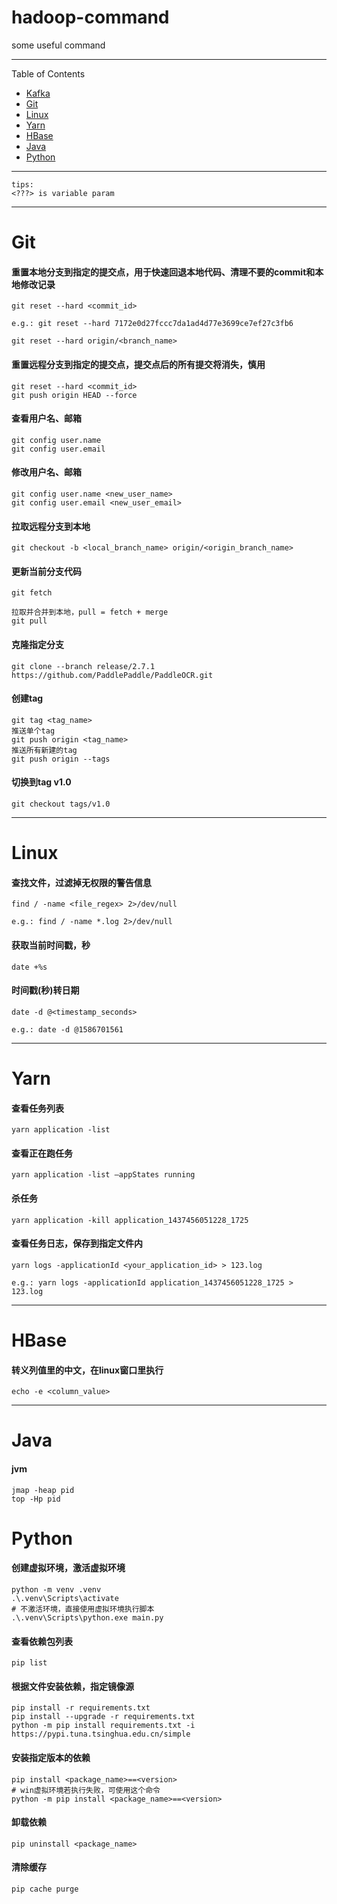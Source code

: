 # hadoop-command

some useful command

---
Table of Contents

* [Kafka](/kafka.md)
* <a href="#Git">Git</a>
* <a href="#Linux">Linux</a>
* <a href="#Yarn">Yarn</a>
* <a href="#HBase">HBase</a>
* <a href="#Java">Java</a>
* <a href="#Python">Python</a>

---

```
tips:
<???> is variable param
```

---

<a name="Git"></a>

# Git

#### 重置本地分支到指定的提交点，用于快速回退本地代码、清理不要的commit和本地修改记录
    git reset --hard <commit_id>

    e.g.: git reset --hard 7172e0d27fccc7da1ad4d77e3699ce7ef27c3fb6

    git reset --hard origin/<branch_name>

#### 重置远程分支到指定的提交点，提交点后的所有提交将消失，慎用
    git reset --hard <commit_id>
    git push origin HEAD --force

#### 查看用户名、邮箱
    git config user.name
    git config user.email

#### 修改用户名、邮箱
    git config user.name <new_user_name>
    git config user.email <new_user_email>

#### 拉取远程分支到本地
    git checkout -b <local_branch_name> origin/<origin_branch_name>

#### 更新当前分支代码
    git fetch
    
    拉取并合并到本地，pull = fetch + merge
    git pull

#### 克隆指定分支
    git clone --branch release/2.7.1 https://github.com/PaddlePaddle/PaddleOCR.git

#### 创建tag
    git tag <tag_name>
    推送单个tag
    git push origin <tag_name>
    推送所有新建的tag
    git push origin --tags

#### 切换到tag v1.0
    git checkout tags/v1.0
    

---

<a name="Linux"></a>

# Linux

#### 查找文件，过滤掉无权限的警告信息
    find / -name <file_regex> 2>/dev/null

    e.g.: find / -name *.log 2>/dev/null

#### 获取当前时间戳，秒
    date +%s

#### 时间戳(秒)转日期
    date -d @<timestamp_seconds>

    e.g.: date -d @1586701561

---

<a name="Yarn"></a>

# Yarn

#### 查看任务列表
    yarn application -list

#### 查看正在跑任务
    yarn application -list –appStates running

#### 杀任务
    yarn application -kill application_1437456051228_1725

#### 查看任务日志，保存到指定文件内
    yarn logs -applicationId <your_application_id> > 123.log

    e.g.: yarn logs -applicationId application_1437456051228_1725 > 123.log

---

<a name="HBase"></a>

# HBase

#### 转义列值里的中文，在linux窗口里执行
    echo -e <column_value>

---

<a name="Java"></a>

# Java

#### jvm
    jmap -heap pid
    top -Hp pid

<a name="Java"></a>

# Python

#### 创建虚拟环境，激活虚拟环境
    python -m venv .venv
    .\.venv\Scripts\activate
    # 不激活环境，直接使用虚拟环境执行脚本
    .\.venv\Scripts\python.exe main.py

#### 查看依赖包列表
    pip list

#### 根据文件安装依赖，指定镜像源
    pip install -r requirements.txt
    pip install --upgrade -r requirements.txt
    python -m pip install requirements.txt -i https://pypi.tuna.tsinghua.edu.cn/simple

#### 安装指定版本的依赖
    pip install <package_name>==<version>
    # win虚拟环境若执行失败，可使用这个命令
    python -m pip install <package_name>==<version>

#### 卸载依赖
    pip uninstall <package_name>

#### 清除缓存
    pip cache purge
